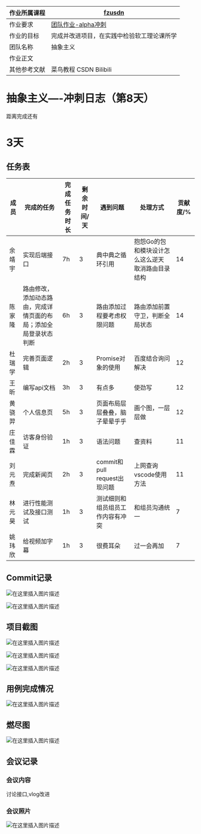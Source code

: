 | 作业所属课程 | [fzusdn](https://bbs.csdn.net/forums/fzusdn) |
| ------ | ------ |
| 作业要求 | [团队作业-alpha冲刺](https://bbs.csdn.net/topics/609085527) |
| 作业的目标 | 完成并改进项目，在实践中检验软工理论课所学 |
| 团队名称 | 抽象主义 |
| 作业正文 |  |
| 其他参考文献 | 菜鸟教程 CSDN Bilibili |

# 抽象主义—-冲刺日志（第8天）

距离完成还有<h1>3天</h1>

## 任务表
| 成员   | 完成的任务                            | 完成任务时长 | 剩余时间/天 | 遇到问题                    | 处理方式                       | 贡献度/%  | 
|------|----------------------------------|--------|------|-------------------------|----------------------------|--|
| 余靖宇  | 实现后端接口                           | 7h     | 3    | 典中典之循环引用                | 抱怨Go的包和模块设计怎么这么逆天 取消路由目录结构 |   14|   |   |   |
| 陈家隆  | 路由修改，添加动态路由，完成详情页面的布局；添加全局登录状态判断 | 6h     | 3    | 路由添加过程要考虑权限问题           | 路由添加前置守卫，判断全局状态            |  14 |   |   |   |
| 杜瑞学  | 完善页面逻辑                           | 2h     | 3    | Promise对象的使用            | 百度结合询问解决                   |  12 |   |   |   |
| 王昕   | 编写api文档                          | 3h     | 3    | 有点多                     | 使劲写                        |  12 |   |   |   |
| 黄骁羿  | 个人信息页                            | 5h      | 3    | 页面布局层层叠叠，脑子晕晕乎乎         | 画个图，一层层做                   |  12 |   |   |   |
| 庄佳霖  | 访客身份验证                           | 1h     | 3    | 语法问题                    | 查资料                        |  11 |   |   |   |
| 刘元焘  | 完成新闻页                            | 2h      | 3    | commit和pull request出现问题 | 上网查询vscode使用方法             |  11 |   |   |   |
| 林元 昊 | 进行性能测试及接口测试                      |    1h    | 3   | 测试细则和组员组员工作内容有冲突        | 和组员沟通统一                    |  7 |   |   |   |
| 姚玮欣 | 给视频加字幕 | 1h | 3 | 很费耳朵 | 过一会再加 |  7


## Commit记录
![在这里插入图片描述](https://img-blog.csdnimg.cn/a78291eeb99c4bd1896a9d4d24fa98a5.png#pic_center)

![在这里插入图片描述](https://img-blog.csdnimg.cn/cd050c2f35874269b8c175456cf3782a.png#pic_center)

## 项目截图
![在这里插入图片描述](https://img-blog.csdnimg.cn/cac56ff0ea534d95ad9523dc1d581e98.png#pic_center)

![在这里插入图片描述](https://img-blog.csdnimg.cn/5a029915867e48ce894a5ecbbd0979fa.png#pic_center)

![在这里插入图片描述](https://img-blog.csdnimg.cn/3e9c5721b8a74ab3a6ffcf6f7a3ea7e3.png#pic_center)

## 用例完成情况
![在这里插入图片描述](https://img-blog.csdnimg.cn/529f9ff64a8c476fa6a81f73ccfa328d.png#pic_center)
## 燃尽图
![在这里插入图片描述](https://img-blog.csdnimg.cn/e491ce3396cf43a1912f274d7a2a75c8.png#pic_center)

## 会议记录
### 会议内容
讨论接口,vlog改进
### 会议照片
![在这里插入图片描述](https://img-blog.csdnimg.cn/1b4703cb32c14d8f96d69fd260820720.png#pic_center)